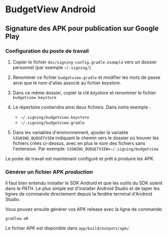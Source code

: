 # BudgetView Android

## Signature des APK pour publication sur Google Play

### Configuration du poste de travail

1. Copier le fichier `doc/signing-config.gradle.example` vers un dossier personnel (par exemple
`~/.signing/`)

1. Renommer ce fichier `budgetview.gradle` et modifier les mots de passe ainsi que le nom d'alias
associé au fichier *keystore*.

1. Dans ce même dossier, copier la clé *keystore* et renommer le fichier `budgetview.keystore`

1. Le répertoire contiendra ainsi deux fichiers. Dans notre exemple :

   - `~/.signing/budgetview.keystore`
   - `~/.signing/budgetview.gradle`

1. Dans les variables d'environnement, ajouter la variable `SIGNING_BUDGETVIEW` indiquant le chemin
vers le dossier où trouver les fichiers créés ci-dessus, avec en plus le nom des fichiers sans
l'extension. Par exemple: `SIGNING_BUDGETVIEW=~/.signing/budgetview`

Le poste de travail est maintenant configuré et prêt à produire les APK.

### Générer un fichier APK *production*

Il faut bien entendu installer le SDK Android et que les outils du SDK soient dans le *PATH*. Le
plus simple est d'installer Android Studio et de taper les lignes de commande directement depuis
la fenêtre terminal d'Android Studio.

Vous pouvez ensuite générer vos APK release avec la ligne de commande:

```
gradlew aR
```

Le fichier APK est disponible dans `app/build/outputs/apk/`.